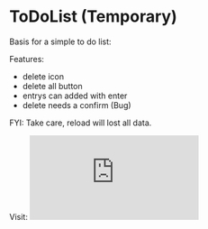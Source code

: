 # ToDoList (Temporary)

Basis for a simple to do list:

Features: 
- delete icon
- delete all button
- entrys can added with enter
- delete needs a confirm (Bug)

FYI: 
Take care, reload will lost all data. 


Visit: ![To Do List](https://itsanytime.github.io/ToDoList/todo.html)
